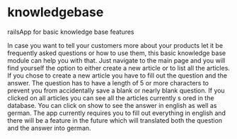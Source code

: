 # knowledgebase
railsApp for basic knowledge base features

In case you want to tell your customers more about your products let it be frequently asked questions or how to use them,
this basic knowledge base module can help you with that. Just navigate to the main page and you will find yourself the option to 
either create a new article or to list all the articles. If you chose to create a new article you have to fill out the question and
the answer. The question has to have a length of 5 or more characters to prevent you from accidentally save a blank or nearly
blank question. If you clicked on all articles you can see all the articles currently s ored in the database. 
You can click on show to see the answer in english as well as german. The app currently requires you to fill out everything in 
english and there will be a feature in the future which will translated both the question and the answer into german.
